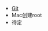- [Git](https://github.com/SsageParuders/HQ_Notes/blob/master/Git%26MarkDown%E5%AD%A6%E4%B9%A0%E7%AC%94%E8%AE%B0.md)
- Mac创建root
- 待定